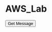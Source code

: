 # AWS_Lab
<button onclick="fetchData()">Get Message</button>
<p id="message"></p>
<script>
    async function fetchData() {
        const response = await fetch('YOUR_API_GATEWAY_URL');
        const data = await response.json();
        document.getElementById('message').textContent = data.message;
    }
</script>
